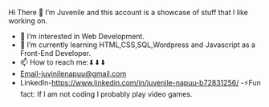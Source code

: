 
 Hi There 👋
 I’m Juvenile and this account is a showcase of stuff that I like working on.
- 👀 I’m interested in Web Development.
- 🌱 I’m currently learning HTML,CSS,SQL,Wordpress and Javascript as a Front-End Developer.
- 📫 How to reach me:⬇⬇⬇
- Email-juvinilenapuu@gmail.com
- LinkedIn-https://www.linkedin.com/in/juvenile-napuu-b72831256/
-⚡Fun fact: If I am not coding I probably  play video games.

<!---
Juvenilenapuu/Juvenilenapuu is a ✨ special ✨ repository because its `README.md` (this file) appears on your GitHub profile.
You can click the Preview link to take a look at your changes.
--->
